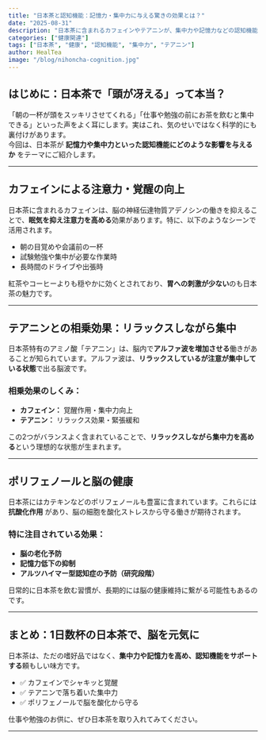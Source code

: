 ```yaml
---
title: "日本茶と認知機能：記憶力・集中力に与える驚きの効果とは？"
date: "2025-08-31"
description: "日本茶に含まれるカフェインやテアニンが、集中力や記憶力などの認知機能に与える影響について解説します。科学的根拠に基づいた健康効果をご紹介。"
categories: ["健康関連"]
tags: ["日本茶", "健康", "認知機能", "集中力", "テアニン"]
author: HealTea
image: "/blog/nihoncha-cognition.jpg"
---
```


## はじめに：日本茶で「頭が冴える」って本当？

「朝の一杯が頭をスッキリさせてくれる」「仕事や勉強の前にお茶を飲むと集中できる」といった声をよく耳にします。実はこれ、気のせいではなく科学的にも裏付けがあります。  
今回は、日本茶が **記憶力や集中力といった認知機能にどのような影響を与えるか** をテーマにご紹介します。

---

## カフェインによる注意力・覚醒の向上

日本茶に含まれるカフェインは、脳の神経伝達物質アデノシンの働きを抑えることで、**眠気を抑え注意力を高める**効果があります。特に、以下のようなシーンで活用されます。

- 朝の目覚めや会議前の一杯
- 試験勉強や集中が必要な作業時
- 長時間のドライブや出張時

紅茶やコーヒーよりも穏やかに効くとされており、**胃への刺激が少ない**のも日本茶の魅力です。

---

## テアニンとの相乗効果：リラックスしながら集中

日本茶特有のアミノ酸「テアニン」は、脳内で**アルファ波を増加させる**働きがあることが知られています。アルファ波は、**リラックスしているが注意が集中している状態**で出る脳波です。

### 相乗効果のしくみ：

- **カフェイン：** 覚醒作用・集中力向上
- **テアニン：** リラックス効果・緊張緩和

この2つがバランスよく含まれていることで、**リラックスしながら集中力を高める**という理想的な状態が生まれます。

---

## ポリフェノールと脳の健康

日本茶にはカテキンなどのポリフェノールも豊富に含まれています。これらには **抗酸化作用** があり、脳の細胞を酸化ストレスから守る働きが期待されます。

### 特に注目されている効果：

- **脳の老化予防**
- **記憶力低下の抑制**
- **アルツハイマー型認知症の予防（研究段階）**

日常的に日本茶を飲む習慣が、長期的には脳の健康維持に繋がる可能性もあるのです。

---

## まとめ：1日数杯の日本茶で、脳を元気に

日本茶は、ただの嗜好品ではなく、**集中力や記憶力を高め、認知機能をサポートする**頼もしい味方です。

- ✅ カフェインでシャキッと覚醒
- ✅ テアニンで落ち着いた集中力
- ✅ ポリフェノールで脳を酸化から守る

仕事や勉強のお供に、ぜひ日本茶を取り入れてみてください。

---

